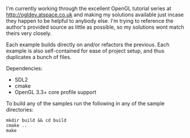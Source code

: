 I'm currently working through the excellent OpenGL tutorial series at http://ogldev.atspace.co.uk and making my solutions available just incase they happen to be helpful to anybody else. I'm trying to reference the author's provided source as little as possible, so my solutions wont match theirs very closely.

Each example builds directly on and/or refactors the previous. Each example is also self-contained for ease of project setup, and thus duplicates a bunch of files.

Dependencies:
- SDL2
- cmake
- OpenGL 3.3+ core profile support

To build any of the samples run the following in any of the sample directories:

```
mkdir build && cd build
cmake ..
make
```
